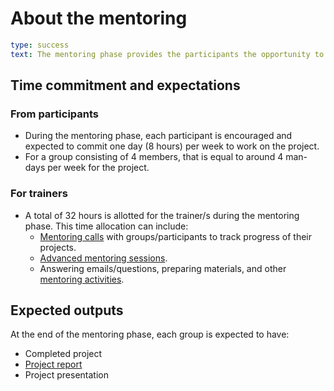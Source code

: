 # About the mentoring

```yaml remark
type: success
text: The mentoring phase provides the participants the opportunity to learn specific skills, apply the things that they learned during the live training, and utilise these new skills and knowledge to complete a mapping or QGIS-related project that they can use in their day-to-day work.
```

## Time commitment and expectations

### From participants
- During the mentoring phase, each participant is encouraged and expected to commit one day (8 hours) per week to work on the project. 
- For a group consisting of 4 members, that is equal to around 4 man-days per week for the project.

### For trainers
- A total of 32 hours is allotted for the trainer/s during the mentoring phase. This time allocation can include:
    - [Mentoring calls](../mentoring-phase/activities.html#weekly-mentoring-calls) with groups/participants to track progress of their projects.
    - [Advanced mentoring sessions](../mentoring-phase/activities.html#advanced-mentoring-sessions-[optional]).
    - Answering emails/questions, preparing materials, and other [mentoring activities](../mentoring-phase/activities.html).

## Expected outputs
At the end of the mentoring phase, each group is expected to have:
- Completed project
- [Project report](../training-deliverables/project-report.html)
- Project presentation
